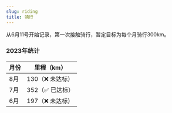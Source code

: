 ```yaml
---
slug: riding
title: 骑行
---
```


从6月11号开始记录，第一次接触骑行，暂定目标为每个月骑行300km。

### 2023年统计
|月份|里程（km）|
|---|---|
|8月|130（❌ 未达标）|
|7月|352（✅ 已达标）|
|6月|197（❌ 未达标）|
